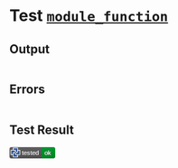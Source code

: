 # Test [`module_function`](/doc/tests/statement_usage.md#L120)

## Output

```,plain
```

## Errors

```,plain
```

## Test Result

![OK](/doc/tests/.test/module_function.png)
